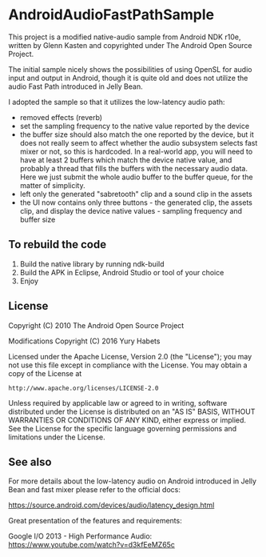 AndroidAudioFastPathSample
==========================

This project is a modified native-audio sample from Android NDK r10e, written by Glenn Kasten and copyrighted under The Android Open Source Project.

The initial sample nicely shows the possibilities of using OpenSL for audio input and output in Android, though it is quite old and does not utilize the audio Fast Path introduced in Jelly Bean.

I adopted the sample so that it utilizes the low-latency audio path:
- removed effects (reverb)
- set the sampling frequency to the native value reported by the device
- the buffer size should also match the one reported by the device, but it does not really seem to affect whether the audio subsystem selects fast mixer or not, so this is hardcoded. In a real-world app, you will need to have at least 2 buffers which match the device native value, and probably a thread that fills the buffers with the necessary audio data. Here we just submit the whole audio buffer to the buffer queue, for the matter of simplicity.
- left only the generated "sabretooth" clip and a sound clip in the assets
- the UI now contains only three buttons - the generated clip, the assets clip, and display the device native values - sampling frequency and buffer size

To rebuild the code
-------------------
1.	Build the native library by running ndk-build
2.	Build the APK in Eclipse, Android Studio or tool of your choice
3.	Enjoy
	
License
-------
Copyright (C) 2010 The Android Open Source Project

Modifications Copyright (C) 2016 Yury Habets

Licensed under the Apache License, Version 2.0 (the "License");
you may not use this file except in compliance with the License.
You may obtain a copy of the License at

    http://www.apache.org/licenses/LICENSE-2.0

Unless required by applicable law or agreed to in writing, software
distributed under the License is distributed on an "AS IS" BASIS,
WITHOUT WARRANTIES OR CONDITIONS OF ANY KIND, either express or implied.
See the License for the specific language governing permissions and
limitations under the License.

See also
--------
For more details about the low-latency audio on Android introduced in Jelly Bean and fast mixer please refer to the official docs:

https://source.android.com/devices/audio/latency_design.html

Great presentation of the features and requirements:

Google I/O 2013 - High Performance Audio: https://www.youtube.com/watch?v=d3kfEeMZ65c
